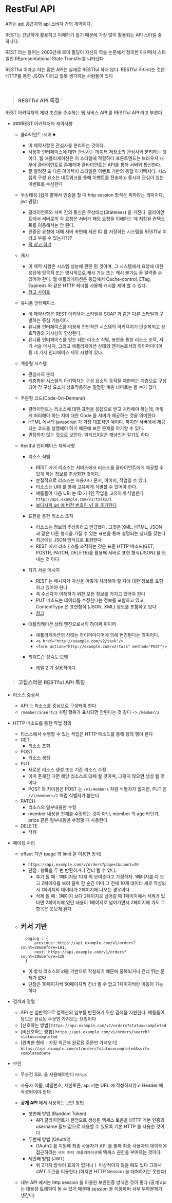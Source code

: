 # RestFul API

API는 api 공급자와 api 소비자 간의 계약이다.

REST는 간단하게 활용하고 이해하기 쉽기 때문에 가장 많이 활용되는 API 스타일 중 하나다.

REST 라는 용어는 2000년에 로이 필딩이 자신의 학술 논문에서 정의한 아키텍처 스타일인 REpresentational State Transfer를 나타낸다


RESTful 이라고 하는 많은 API는 실제로 RESTful 하지 않다.  RESTful 하다라는 것은 HTTP를 통한 JSON 이라고 잘못 생각하는 사람들이 있다

<br>

> ### RESTful API 특징

REST 아키텍처의 제약 조건을 준수하는 웹 서비스 API 를 RESTful API 라고 부른다.

- ###REST 아키텍처의 제약사항
    - 클라이언트-서버★
        - 이 제약사항은 관심사를 분리하는 것이다.
        - 사용자 인터페이스에 대한 관심사는 데이터 저장소의 관심사와 분리하는 것이다. 웹 애플리케이션은 이 스타일에 적합하다
        프론트엔드는 브라우저 내부에 클라이언트로 존재하며 클라이언트는 API를 통해 서버와 통신한다.
        - 잘 알려진 또 다른 아키텍처 스타일은 이벤트 기반의 통합 아키텍처다. 시스템의 구성 요소는 네트워크를 통해 이벤트를 전송하고 동시에 관심이 있는 이벤트를 수신한다
        
    - 무상태성 (쉽게 말해서 인증을 할 때 http session 방식은 피하라는 의미이다, jwt 권장)
        - 클라이언트와 서버 간의 통신은 무상태성(Stateless) 을 가진다. 클라이언트에서 서버로의 각 요청은 서버가 해당 요청을 이해하는 데
        저장된 컨텍스트를 이용해서는 안 된다.
        - 인증된 요청에 대해 서버 측면에 세션 ID 를 저장하는 시스템을 RESTful 이라고 부를 수 있는가???
        - [꼭 참고 하기](https://velog.io/@stampid/%EC%BF%A0%ED%82%A4-%EC%84%B8%EC%85%98-%EA%B7%B8%EB%A6%AC%EA%B3%A0-JWT)
        
    - 캐시
        - 이 제약 사항은 시스템 성능에 관련 된 것이며, 그 시스템에서 요청에 대한 응답에 암묵적 또는 명시적으로 캐시 가능 또는 캐시 불가능
        을 알려줄 수 있어야 한다. 웹 애플리케이션은 응답에서 Cache-control, ETag, Expireds 와 같은 HTTP 헤더를 사용해 캐시를 제어 할 수 있다.
        - [참고 사이트](https://www.zerocho.com/category/HTTP/post/5b594dd3c06fa2001b89feb9)
        
    - 유니폼 인터페이스
        - 이 제약사항은 REST 아키텍처 스타일을 SOAP 과 같은 다른 스타일과 구별하는 중심 기능이다.
        - 유니폼 인터페이스를 이용해 전반적인 시스템의 아키텍처가 단순화되고 상호작용의 가시성이 향상된다.
        - 유니폼 인터페이스를 얻는 데는 리소스 식별, 표현을 통한 리소스 조작, 자기 서술 메시지, 그리고 애플리케이션 상태의 엔지능로서의
        하이퍼미디어 등 네 가지 인터페이스 제약 사항이 있다.
        
    - 계층형 시스템
        - 관심사의 분리
        - 계층화된 시스템의 아키텍처는 구성 요소의 동작을 제한하는 계층으로 구성되어 각 구성 요소가 상호작용하는 밀접한 계층 너머로는 볼 수가 없다
    
    - 주문형 코드(Code-On-Demand)
        - 클라이언트는 리소스에 대한 표현을 응답으로 받고 처리해야 하는데, 어떻게 처리해야 하는 지에 대한 Code 를 서버가 제공하는 것을 의미한다.
        - HTML 에서의 javascript 가 가장 대표적인 예이다. 하지만 서버에서 제공되는 코드를 실행해야 하기 때문에 보안 문제를 야기할 수 있다.
        - 권장하지 않는 것으로 보인다. 액티브X같은 개념인거 같기도 하다
    
    - Restful 인터페이스 제약사항
        - 리소스 식별
            - REST 에서 리소스는 서비스에서 리소스를 클라이언트에게 제공할 수 있게 하는 정보를 추상화한 것이다.
            - 본질적으로 리소스는 사용자나 문서, 이미지, 작업일 수 있다.
            - 리소스는 URI 를 통해 고유하게 식별할 수 있어야 한다.
            - 예를들어 다음 URI 는 ID 가 1인 작업을 고유하게 식별한다
            `http://api.example.com/v1/tasks/1`
            - <u>보다시피 uri 에 버전 번호인 v1 을 추가한다</u>
            
        - 표현을 통한 리소스 조작
            - 리소스는 정보의 추상화라고 언급했다. 그것은 XML, HTML, JSON 과 같은 다른 형식을 가질 수 있는 표현을 통해 설명되는 상태를 갖는다
            - 최근에는 JSON 방식으로 표현한다
            - REST 에서 리소ㅓ스를 조작하는 것은 표준 HTTP 메소드(GET, POSTR, PATCH, DELETE)를 활용해 서버로 표현 형식(JSON) 을 보내는 것 이다
            
        - 자기 서술 메시지
            - REST 는 메시지가 자신을 어떻게 처리해야 할 지에 대한 정보를 포함하고 있어야 한다
            - 즉 수신자가 이해하기 위한 모든 정보를 가지고 있어야 한다
            - PUT 메소드는 데이터를 수정한다는 정보를 포함하고 있고, ContentType 은 표현형식 (JSON, XML) 정보를 포함하고 있다
            - [참고](http://amazingguni.github.io/blog/2016/03/REST%EC%97%90-%EB%8C%80%ED%95%9C-%EC%9D%B4%ED%95%B4-1)
            
        - 애플리케이션 상태 엔진으로서의 하이퍼 미디어
            - 애플리케이션의 상태는 하이퍼미디어에 의해 변경된다는 의미이다.
            - `<a href="http://example.com/v2/task"/>`
            - `<form action="http://example.com/v2/task" method="POST"/>`
            
        - 리처드슨 성숙도 모델
            - 레벨 2 가 실용적이다 


> ### 고집스러운 RESTful API 특징

- 리소스 중심적
    - API 는 리소스를 중심으로 구성돼야 한다
    - `/member/insert/2` 처럼 행위가 표시되면 안된다는 것 같다 -> `/member/2`
- HTTP 메소드를 통한 작업 정의
    - 리소스에서 수행할 수 있는 작업은 HTTP 메소드를 통해 정의 행야 한다
    - GET
        - 리소스 조회
    - POST
        - 리소스 생성
    - PUT
        - 새로운 리소스 생성 또는 기존 리소스 수정
        - 이미 존재한 다면 해당 리소스로 대체 될 것이며, 그렇지 않으면 생성 될 것 이다
        - POST 와 차이점은 POST 는 `/v1/members` 처럼 식별자가 없지만, PUT 은 `/v1/members/1` 처럼 식별자가 붙는다
    - PATCH
        - 리소스의 일부내용만 수정
        - member 내용을 전체를 수정하는 것이 아닌, member 의 age 라던가, price 같은 일부내용만 수정할 때 사용한다
    - DELETE
        - 삭제
    
- 페이징 처리
    - offset 기반 (page 와 limit 을 이용한 방식)
        - `https://api.example.com/v/orders?page=1&count=20`
        - 단점 : 항목을 두 번 반환하거나 건너 뛸 수 있다.
            - 추가 될 때 : 1페이지당 10개 씩 보여준다고 가정하자. 1페이지를 다 보고 2페이지를 보려 클릭 한 순간 이미 그 전에 10개 데이터 새로 작성되서 1페이지의 데이터가 2페이지에 나오는 경우이다
            - 삭제 될 때 : 1페이지 보다 2페이지로 넘어갈 때 1페이지에서 삭제가 있다면 2페이지에 있던 내용이 1페이지로 넘어가면서 2페이지에 가도 그 항목은 못보게 된다
        
    - 커서 기반
        - 
            paging : {
                previous: https://api.example.com/v1/orders?count=20&before=101,
                next: https://api.example.com/v1/orders?count=20&before=120
            }
        - 이 방식 리소스의 id를 기반으로 작성되기 때문에 중복되거나 건너 뛰는 문제가 없다
        - 단점은 10페이지씩 50페이지씩 건너 뛸 수 없고 1페이지씩만 이동이 가능하다
        
- 검색과 정렬
    - API 는 일반적으로 컬렉션의 일부를 반환하기 위한 검색을 지원한다. 예를들어 당므은 완료된 주문만 가져오는 요청이다
    - [선호하는 방법] `https://api.example.com/v1/orders?status=completed`
    - [비선호하는 방법] `https://api.example.com/v1/orders/search?status=completed`
    - [완벽한 형태 - 가장 최근에 완료된 주문만 가져오기] `https://api.example.com/v1/orders?status=completed&sort=-completedDate`

- 보안
    - 무조건 SSL 을 사용해야한다 `https`
    - 사용자 이름, 비밀번호, 세션토큰, api 키는 URL 에 작성하지않고 Header 에 작성되어야 한다
    - **공개 API** 에서 사용하는 보안 방법
        - 첫번째 방법 (Random Token)
            - API 클라이언트가 랜덤으로 생성된 액세스 토큰을 HTTP 기본 인증의 username 필드 값으로 사용할 수 있도록 기본 HTTP 를 사용한 것이다
        - 두번째 방법 (OAuth2)
            - OAuth2 를 지원해 최종 사용자가 API 를 통해 최종 사용자의 데이터에 접근하려는 `서드 파티 애플리케이션`에 액세스 권한을 부여하는 것이다.
        - 세번째 방법 (JWT)
            - 위 2가지 방식이 효과가 없거나ㅣ 이상적이지 않을 때도 있다 그래서 JWT 토큰을 이용한다 (하지만 HTTP Session 을 대처하지는 못한다)
        
    - 내부 API 에서는 http session 을 이용한 보안인증 방식인 것이 좋다 (공개 api 는 대용량 트래픽이 될 수 있기 때문에 session 을 이용하며 서부 부하문제가 생긴다)
    
          
